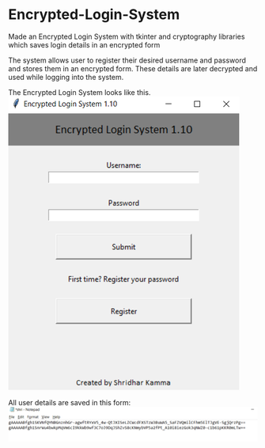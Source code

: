 # Encrypted-Login-System
Made an Encrypted Login System with tkinter and cryptography libraries which saves login details in an encrypted form

The system allows user to register their desired username and password and stores them in an encrypted form. These details are later decrypted and used while logging into the system.

The Encrypted Login System looks like this.
![Login System](/GUI.PNG)

All user details are saved in this form:
![Encrypted Username and Password](/Capture.PNG)
